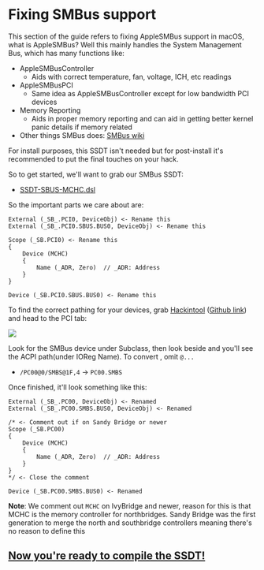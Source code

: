 # Fixing SMBus support

This section of the guide refers to fixing AppleSMBus support in macOS, what is AppleSMBus? Well this mainly handles the System Management Bus, which has many functions like:


* AppleSMBusController
   * Aids with correct temperature, fan, voltage, ICH, etc readings
* AppleSMBusPCI
   * Same idea as AppleSMBusController except for low bandwidth PCI devices
* Memory Reporting
   * Aids in proper memory reporting and can aid in getting better kernel panic details if memory related
* Other things SMBus does: [SMBus wiki](https://en.wikipedia.org/wiki/System_Management_Bus)   

For install purposes, this SSDT isn't needed but for post-install it's recommended to put the final touches on your hack.


So to get started, we'll want to grab our SMBus SSDT:

* [SSDT-SBUS-MCHC.dsl](https://github.com/acidanthera/OpenCorePkg/blob/master/Docs/AcpiSamples/SSDT-SBUS-MCHC.dsl)

So the important parts we care about are:

```text
External (_SB_.PCI0, DeviceObj) <- Rename this
External (_SB_.PCI0.SBUS.BUS0, DeviceObj) <- Rename this

Scope (_SB.PCI0) <- Rename this
{
    Device (MCHC)
    {
        Name (_ADR, Zero)  // _ADR: Address
    }
}

Device (_SB.PCI0.SBUS.BUS0) <- Rename this
```
To find the correct pathing for your devices, grab [Hackintool](https://www.tonymacx86.com/threads/release-hackintool-v3-x-x.254559/) ([Github link](https://github.com/headkaze/Hackintool)) and head to the PCI tab:

![](https://cdn.discordapp.com/attachments/683011276938543134/694592079728214024/Screen_Shot_2020-03-31_at_10.58.36_AM.png)

Look for the SMBus device under Subclass, then look beside and you'll see the ACPI path(under IOReg Name). To convert , omit `@...`

* `/PC00@0/SMBS@1F,4` -> `PC00.SMBS`


Once finished, it'll look something like this:

```text
External (_SB_.PC00, DeviceObj) <- Renamed
External (_SB_.PC00.SMBS.BUS0, DeviceObj) <- Renamed

/* <- Comment out if on Sandy Bridge or newer
Scope (_SB.PC00) 
{
    Device (MCHC)
    {
        Name (_ADR, Zero)  // _ADR: Address
    }
}
*/ <- Close the comment 

Device (_SB.PC00.SMBS.BUS0) <- Renamed
```

**Note**: We comment out `MCHC` on IvyBridge and newer, reason for this is that MCHC is the memory controller for northbridges. Sandy Bridge was the first generation to merge the north and southbridge controllers meaning there's no reason to define this


## [Now you're ready to compile the SSDT!](/Manual/compile.md)